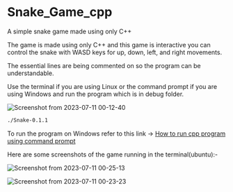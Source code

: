 # Snake_Game_cpp
A simple snake game made using only C++

The game is made using only C++ and this game is interactive you can control the snake with WASD keys for up, down, left, and right 
movements.

The essential lines are being commented on so the program can be understandable.

Use the terminal if you are using Linux or the command prompt if you are using Windows and run the program which is in debug folder.

![Screenshot from 2023-07-11 00-12-40](https://github.com/masterujjval/Snake_Game_cpp/assets/64778409/c13b77cd-7a37-4ad3-bfa8-8923163eb8ea)

```bash
./Snake-0.1.1
```
To run the program on Windows refer to this link -> [How to run cpp program using command prompt](https://linuxhint.com/run-cpp-in-command-prompt-windows/)

Here are some screenshots of the game running in the terminal(ubuntu):- 

![Screenshot from 2023-07-11 00-25-13](https://github.com/masterujjval/Snake_Game_cpp/assets/64778409/bd7f24e1-7e20-4335-987e-e94257b0ab82)


![Screenshot from 2023-07-11 00-23-23](https://github.com/masterujjval/Snake_Game_cpp/assets/64778409/19c59eec-b97f-494e-a2a0-76bed5ef2473)


